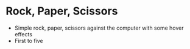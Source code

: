 # Rock, Paper, Scissors 
* Simple rock, paper, scissors against the computer with some hover effects
* First to five
